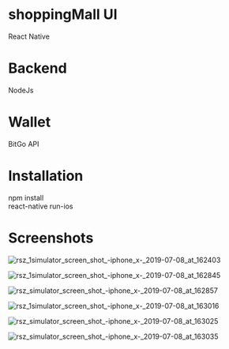 # shoppingMall UI
React Native

# Backend
NodeJs

# Wallet
BitGo API

# Installation
npm install \
react-native run-ios

# Screenshots
![rsz_1simulator_screen_shot_-_iphone_x_-_2019-07-08_at_162403](https://user-images.githubusercontent.com/33079718/60791616-0064f880-a19f-11e9-9413-4e295c3d3467.png)

![rsz_1simulator_screen_shot_-_iphone_x_-_2019-07-08_at_162845](https://user-images.githubusercontent.com/33079718/60791760-45892a80-a19f-11e9-882b-f05257fda33a.png)

![rsz_simulator_screen_shot_-_iphone_x_-_2019-07-08_at_162857](https://user-images.githubusercontent.com/33079718/60791809-5e91db80-a19f-11e9-9fb3-d8ba526dd546.png)

![rsz_1simulator_screen_shot_-_iphone_x_-_2019-07-08_at_163016](https://user-images.githubusercontent.com/33079718/60791862-7e290400-a19f-11e9-9c63-c01ae5321ee7.png)

![rsz_simulator_screen_shot_-_iphone_x_-_2019-07-08_at_163025](https://user-images.githubusercontent.com/33079718/60791903-9ac53c00-a19f-11e9-85e2-bd4fe3ae2299.png)

![rsz_simulator_screen_shot_-_iphone_x_-_2019-07-08_at_163035](https://user-images.githubusercontent.com/33079718/60791952-b4668380-a19f-11e9-8213-0da4995f7808.png)
